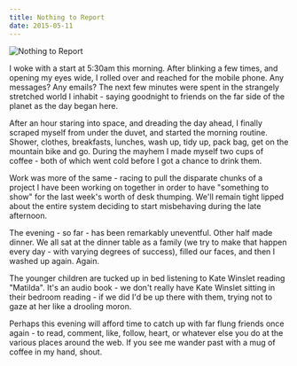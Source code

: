 ```yaml
---
title: Nothing to Report
date: 2015-05-11
---
```


![Nothing to Report](https://source.unsplash.com/y7GlIdTUOvo/1600x900)

I woke with a start at 5:30am this morning. After blinking a few times, and opening my eyes wide, I rolled over and reached for the mobile phone. Any messages? Any emails? The next few minutes were spent in the strangely stretched world I inhabit - saying goodnight to friends on the far side of the planet as the day began here.

After an hour staring into space, and dreading the day ahead, I finally scraped myself from under the duvet, and started the morning routine. Shower, clothes, breakfasts, lunches, wash up, tidy up, pack bag, get on the mountain bike and go. During the mayhem I made myself two cups of coffee - both of which went cold before I got a chance to drink them.

Work was more of the same - racing to pull the disparate chunks of a project I have been working on together in order to have "something to show" for the last week's worth of desk thumping. We'll remain tight lipped about the entire system deciding to start misbehaving during the late afternoon.

The evening - so far - has been remarkably uneventful. Other half made dinner. We all sat at the dinner table as a family (we try to make that happen every day - with varying degrees of success), filled our faces, and then I washed up again. Again.

The younger children are tucked up in bed listening to Kate Winslet reading "Matilda". It's an audio book - we don't really have Kate Winslet sitting in their bedroom reading - if we did I'd be up there with them, trying not to gaze at her like a drooling moron.

Perhaps this evening will afford time to catch up with far flung friends once again - to read, comment, like, follow, heart, or whatever else you do at the various places around the web. If you see me wander past with a mug of coffee in my hand, shout.